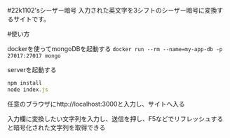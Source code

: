 #22k1102'sシーザー暗号
入力された英文字を3シフトのシーザー暗号に変換するサイトです。

#使い方

dockerを使ってmongoDBを起動する
`docker run --rm --name=my-app-db -p 27017:27017 mongo`

serverを起動する
```javascript
npm install
node index.js
```

任意のブラウザにhttp://localhost:3000と入力し、サイトへ入る

入力欄に変換したい文字列を入力し、送信を押し、F5などでリフレッシュすると暗号化された文字列を取得できる